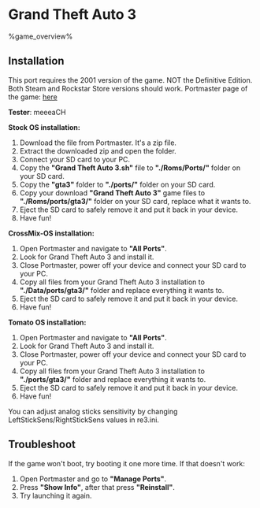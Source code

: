 # Grand Theft Auto 3

%game_overview%

## Installation

This port requires the 2001 version of the game. NOT the Definitive Edition. Both Steam and Rockstar Store versions should work. Portmaster page of the game: [here](https://portmaster.games/detail.html?name=gta3)

**Tester**: meeeaCH

**Stock OS installation:**
1. Download the file from Portmaster. It's a zip file.
2. Extract the downloaded zip and open the folder.
3. Connect your SD card to your PC.
4. Copy the **"Grand Theft Auto 3.sh"** file to **"./Roms/Ports/"** folder on your SD card.
5. Copy the **"gta3"** folder to **"./ports/"** folder on your SD card.
6. Copy your download **"Grand Theft Auto 3"** game files to **"./Roms/ports/gta3/"** folder on your SD card, replace what it wants to.
7. Eject the SD card to safely remove it and put it back in your device.
8. Have fun!

**CrossMix-OS installation:**
1. Open Portmaster and navigate to **"All Ports"**.
2. Look for Grand Theft Auto 3 and install it.
3. Close Portmaster, power off your device and connect your SD card to your PC.
4. Copy all files from your Grand Theft Auto 3 installation to **"./Data/ports/gta3/"** folder and replace everything it wants to.
5. Eject the SD card to safely remove it and put it back in your device.
6. Have fun!

**Tomato OS installation:**
1. Open Portmaster and navigate to **"All Ports"**.
2. Look for Grand Theft Auto 3 and install it.
3. Close Portmaster, power off your device and connect your SD card to your PC.
4. Copy all files from your Grand Theft Auto 3 installation to **"./ports/gta3/"** folder and replace everything it wants to.
5. Eject the SD card to safely remove it and put it back in your device.
6. Have fun!

You can adjust analog sticks sensitivity by changing LeftStickSens/RightStickSens values in re3.ini.

## Troubleshoot

If the game won't boot, try booting it one more time. If that doesn't work:
1. Open Portmaster and go to **"Manage Ports"**.
2. Press **"Show Info"**, after that press **"Reinstall"**.
3. Try launching it again.